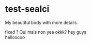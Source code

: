 # test-sealci
My beautiful body with more details.

fixed ? Oui mais non
yea
okkk?
hey guys  
hellooooo
